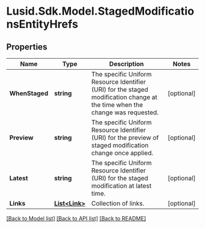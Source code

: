 # Lusid.Sdk.Model.StagedModificationsEntityHrefs

## Properties

Name | Type | Description | Notes
------------ | ------------- | ------------- | -------------
**WhenStaged** | **string** | The specific Uniform Resource Identifier (URI) for the staged modification change at the time when the change was requested. | [optional] 
**Preview** | **string** | The specific Uniform Resource Identifier (URI) for the preview of staged modification change once applied. | [optional] 
**Latest** | **string** | The specific Uniform Resource Identifier (URI) for the staged modification at latest time. | [optional] 
**Links** | [**List&lt;Link&gt;**](Link.md) | Collection of links. | [optional] 

[[Back to Model list]](../README.md#documentation-for-models) [[Back to API list]](../README.md#documentation-for-api-endpoints) [[Back to README]](../README.md)

